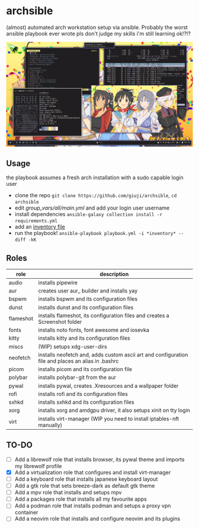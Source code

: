 # archsible
(almost) automated arch workstation setup via ansible.
Probably the worst ansible playbook ever wrote pls don't judge my skills i'm still learning ok!?!?

![Screenshot](screenshot.png)

## Usage
the playbook assumes a fresh arch installation with a sudo capable login user 
- clone the repo `git clone https://github.com/giuji/archsible`, `cd archsible`
- edit *group_vars/all/main.yml* and add your login user username
- install dependencies `ansible-galaxy collection install -r requirements.yml`
- add an [inventory file](https://docs.ansible.com/ansible/latest/user_guide/intro_inventory.html)
- run the playbook! `ansible-playbook playbook.yml -i *inventory* --diff -kK`

## Roles
role | description
--- | ---  
audio | installs pipewire
aur | creates user aur_ builder and installs yay
bspwm | installs bspwm and its configuration files
dunst | installs dunst and its configuration files
flameshot | installs flameshot, its configuration files and creates a Screenshot folder
fonts | installs noto fonts, font awesome and iosevka
kitty | installs kitty and its configuration files
miscs | (WIP) setups xdg-user-dirs
neofetch | installs neofetch and, adds custom ascii art and configuration file and places an alias in .bashrc 
picom | installs picom and its configuration file
polybar | installs polybar-git from the aur
pywal | installs pywal, creates .Xresources and a wallpaper folder
rofi | installs rofi and its configuration files
sxhkd | installs sxhkd and its configuration files
xorg | installs xorg and amdgpu driver, it also setups xinit on tty login
virt | installs virt-manager (WIP you need to install iptables-nft manually)
## TO-DO
- [ ] Add a librewolf role that installs browser, its pywal theme and imports my librewolf profile
- [x] Add a virtualization role that configures and install virt-manager
- [ ] Add a keyboard role that installs japanese keyboard layout
- [ ] Add a gtk role that sets breeze-dark as default gtk theme
- [ ] Add a mpv role that installs and setups mpv
- [ ] Add a packages role that installs all my favourite apps
- [ ] Add a podman role that installs podman and setups a proxy vpn container
- [ ] Add a neovim role that installs and configure neovim and its plugins

